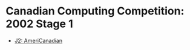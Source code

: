 # Canadian Computing Competition: 2002 Stage 1

* [J2: AmeriCanadian][]

[J2: AmeriCanadian]: http://www.dmoj.ca/problem/ccc02j2
